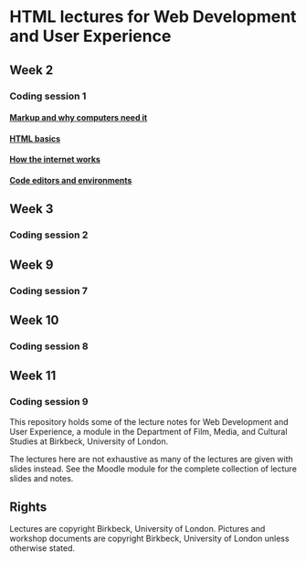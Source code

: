 # HTML lectures for Web Development and User Experience

## Week 2
### Coding session 1
#### [Markup and why computers need it](markup-and-why-computers-need-it.md)
#### [HTML basics](html-basics.md)
#### [How the internet works](how-the-internet-works.md)
#### [Code editors and environments](code-editors-and-environments.md)

## Week 3
### Coding session 2

## Week 9
### Coding session 7

## Week 10
### Coding session 8

## Week 11
### Coding session 9

This repository holds some of the lecture notes for Web Development and User Experience, a module in the Department of Film, Media, and Cultural Studies at Birkbeck, University of London.

The lectures here are not exhaustive as many of the lectures are given with slides instead. See the Moodle module for the complete collection of lecture slides and notes.

## Rights
Lectures are copyright Birkbeck, University of London. Pictures and workshop documents are copyright Birkbeck, University of London unless otherwise stated.

